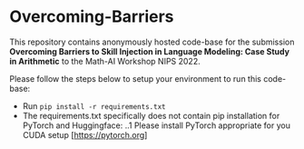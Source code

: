 # Overcoming-Barriers

This repository contains anonymously hosted code-base for the submission **Overcoming Barriers to Skill Injection in Language Modeling: Case Study in Arithmetic** to the Math-AI Workshop NIPS 2022.

Please follow the steps below to setup your environment to run this code-base:
* Run ```pip install -r requirements.txt```
* The requirements.txt specifically does not contain pip installation for PyTorch and Huggingface:
..1 Please install PyTorch appropriate for you CUDA setup [https://pytorch.org]
